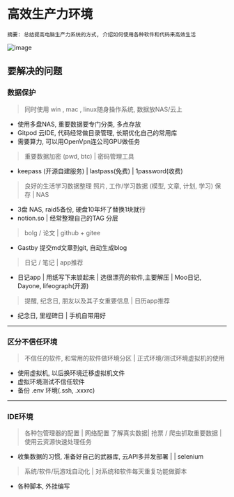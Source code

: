 # 高效生产力环境

```
摘要: 总结提高电脑生产力系统的方式, 介绍如何使用各种软件和代码来高效生活
```

![image](https://user-images.githubusercontent.com/36758842/176628299-66740daf-6031-4b14-8864-4e513bcb7a6e.png)


##  要解决的问题
### 数据保护
> 同时使用 win , mac , linux随身操作系统, 数据放NAS/云上
- 使用多盘NAS, 重要数据要专门分类, 多点存放  
- Gitpod 云IDE, 代码经常做目录管理, 长期优化自己的常用库   
- 需要算力, 可以用OpenVpn连公司GPU做任务 
> 重要数据加密 (pwd, btc) | 密码管理工具
- keepass (开源自建服务)  | lastpass(免费) | 1password(收费)
> 良好的生活学习数据整理 照片, 工作/学习数据 (模型, 文章, 计划, 学习) 保存 | NAS
- 3盘 NAS, raid5备份, 硬盘10年坏了替换1块就行  
- notion.so  | 经常整理自己的TAG 分层
> bolg / 论文 | github + gitee 
- Gastby 提交md文章到git, 自动生成blog
> 日记 / 笔记 | app推荐
- 日记app | 用纸写下来锁起来 | 选很漂亮的软件,主要解压 | Moo日记, Dayone, lifeograph(开源)
> 提醒, 纪念日, 朋友以及其子女重要信息 | 日历app推荐
- 纪念日, 里程碑日 | 手机自带用好

---
### 区分不信任环境
> 不信任的软件, 和常用的软件做环境分区 | 正式环境/测试环境虚拟机的使用
- 使用虚拟机, 以后换环境迁移虚拟机文件   
- 虚拟环境测试不信任软件  
- 备份 .env 环境(.ssh, .xxxrc)  
---

### IDE环境
> 各种包管理器的配置 | 网络配置
> 了解真实数据| 抢票 / 爬虫抓取重要数据 | 使用云资源快速处理任务
- 收集数据的习惯, 准备好自己的武器库, 云API多并发部署 |  | selenium
> 系统/软件/玩游戏自动化 | 对系统和软件每天重复功能做脚本
- 各种脚本, 外挂编写


